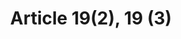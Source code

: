 ---
title: "Article 19(2), 19 (3)"
draft: false
exceptions:
- info53a
memberstates:
- EE
score: 3
compensation:
- 
remarks: |
 


link: ""
---